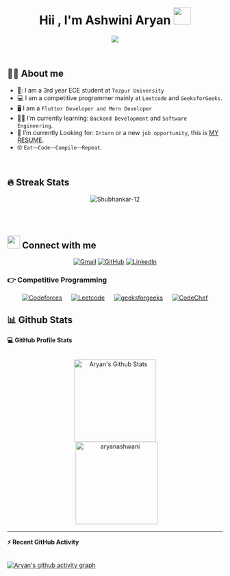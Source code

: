 <h1 align="center">Hii , I'm Ashwini Aryan <img src="https://media.giphy.com/media/hvRJCLFzcasrR4ia7z/giphy.gif" width="40"></h1>
<p align="center">
  <a href="https://github.com/DenverCoder1/readme-typing-svg"><img src="https://readme-typing-svg.herokuapp.com?lines=Full+Stack+Developer;Web+Developer;Flutter+Developer;Competitive+Programmer;Passionate+about+learning+new+skills" ></a>
</p>
 
<br>



## :sassy_man:  About me
- 🏫: I am a 3rd year ECE student at `Tezpur University`
- :computer: I am a competitive programmer mainly at `Leetcode` and `GeeksforGeeks`.
- 🖥️ I am a `Flutter Developer and Mern Developer`
- 🧑‍🎓 I’m currently learning: `Backend Development` and `Software Engineering`.
- :thinking: I’m currently Looking for: `Intern` or a new `job opportunity`, this is [MY RESUME](https://drive.google.com/file/d/1iEwZu6Al9vSVKZK5ZPFosV1PCWVqMw4Y/view?usp=sharing).
- :nerd_face: `Eat〰️Code〰️Compile〰️Repeat`.

<br>

## 🔥 Streak Stats
<p align="center"><img src="https://github-readme-streak-stats.herokuapp.com/?user=aryanashwani&theme=algolia" alt="Shubhankar-12" /></p>

<br>
<br>

## <img src="https://media.giphy.com/media/iY8CRBdQXODJSCERIr/giphy.gif" width="30px"> Connect with me
<p align="center">
	<a href="mailto:aryan.ashwinidev@gmail.com"><img img src="https://img.shields.io/badge/gmail-%23EA4335.svg?style=plastic&logo=gmail&logoColor=white" alt="Gmail"/></a>
	<a href="https://github.com/aryanashwani"><img src="https://img.shields.io/badge/github-%23181717.svg?style=plastic&logo=github&logoColor=white" alt="GitHub"/></a>
	<a href="https://www.linkedin.com/in/ashwani-aryan/"><img src="https://img.shields.io/badge/linkedin-%230A66C2.svg?style=plastic&logo=linkedin&logoColor=white" alt="LinkedIn"/></a>
</p>


 ### 👉 Competitive Programming
 
<p align="center">
  &emsp;
    <a href="#"><img alt = "Codeforces" src="https://img.shields.io/badge/codeforces%20-%231F8ACB.svg?style=plastic&logo=codeforces&logoColor=white" /></a>	
  &emsp;
    <a href="https://leetcode.com/aryanashwini/"><img alt = "Leetcode" src="https://img.shields.io/badge/leetcode%20-%23FFA116.svg?style=plastic&logo=leetcode&logoColor=black" /></a>
  &emsp;
    <a href="https://auth.geeksforgeeks.org/user/aryan_ashwini"><img alt = "geeksforgeeks" src="https://media.geeksforgeeks.org/gfg-gg-logo.svg" /></a>
  &emsp;
    <a href="#"><img alt = "CodeChef" src="https://img.shields.io/badge/codechef-%235B4638.svg?style=plastic&logo=codechef&logoColor=white" /></a>
  &emsp;
    
</p>

## 📊 Github Stats



  <summary><b>💻 GitHub Profile Stats</b></summary>
  <br/>
  <p align="center">
    <img alt="Aryan's Github Stats" src="https://github-readme-stats.vercel.app/api?username=aryanashwani&show_icons=true&count_private=true&theme=radical" height="192px"/>
<br/>
  &nbsp;
	  <img src="https://github-readme-stats.vercel.app/api/top-langs?username=aryanashwani&langs_count=10&show_icons=true&locale=en&layout=compact&theme=algolia" alt="aryanashwani" height="192px"/>
  <br/>
  
  </p>

----

  <summary><b>⚡ Recent GitHub Activity</b></summary>
  <br/>

[![Aryan's github activity graph](https://github-readme-activity-graph.shubh-shubhanka.repl.co/graph?username=aryanashwani&theme=tokyo-night)](https://github-readme-activity-graph.shubh-shubhanka.repl.co/graph?username=aryanashwani)
  <br/>


<br/>

